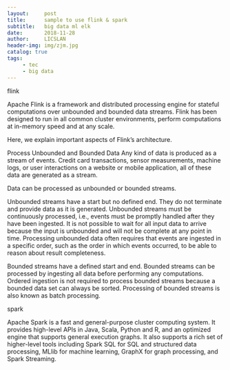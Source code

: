 ```yaml
---
layout:     post
title:      sample to use flink & spark
subtitle:   big data ml elk 
date:       2018-11-28
author:     LICSLAN
header-img: img/zjm.jpg
catalog: true
tags:
     - tec
     - big data
---
```



flink  

Apache Flink is a framework and distributed processing engine for stateful computations over unbounded and bounded data streams. Flink has been designed to run in all common cluster environments, perform computations at in-memory speed and at any scale.

Here, we explain important aspects of Flink’s architecture.

Process Unbounded and Bounded Data
Any kind of data is produced as a stream of events. Credit card transactions, sensor measurements, machine logs, or user interactions on a website or mobile application, all of these data are generated as a stream.

Data can be processed as unbounded or bounded streams.

Unbounded streams have a start but no defined end. They do not terminate and provide data as it is generated. Unbounded streams must be continuously processed, i.e., events must be promptly handled after they have been ingested. It is not possible to wait for all input data to arrive because the input is unbounded and will not be complete at any point in time. Processing unbounded data often requires that events are ingested in a specific order, such as the order in which events occurred, to be able to reason about result completeness.

Bounded streams have a defined start and end. Bounded streams can be processed by ingesting all data before performing any computations. Ordered ingestion is not required to process bounded streams because a bounded data set can always be sorted. Processing of bounded streams is also known as batch processing.



spark

Apache Spark is a fast and general-purpose cluster computing system. It provides high-level APIs in Java, Scala, Python and R, and an optimized engine that supports general execution graphs. It also supports a rich set of higher-level tools including Spark SQL for SQL and structured data processing, MLlib for machine learning, GraphX for graph processing, and Spark Streaming.
